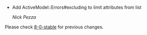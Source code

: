 *   Add ActiveModel::Errors#excluding to limit attributes from list

    *Nick Pezza*

Please check [8-0-stable](https://github.com/rails/rails/blob/8-0-stable/activemodel/CHANGELOG.md) for previous changes.
